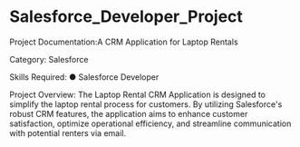 # Salesforce_Developer_Project
Project Documentation:A CRM Application for Laptop Rentals 

Category: Salesforce 

Skills Required:
           ● Salesforce Developer

Project Overview:
The Laptop Rental CRM Application is designed to simplify the laptop rental process for customers. By utilizing Salesforce's robust CRM features, the application aims to enhance customer satisfaction, optimize operational efficiency, and streamline communication with potential renters via email.
